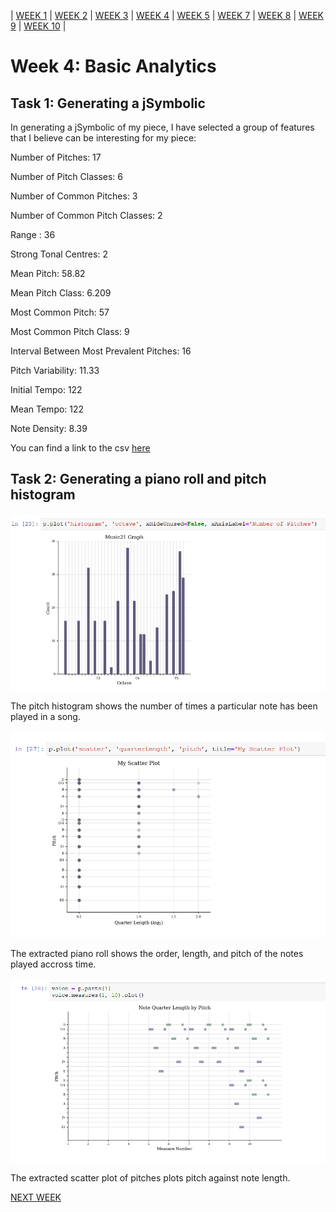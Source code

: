| [WEEK 1](README.md) | [WEEK 2](week1.md) | [WEEK 3](week3.md) | [WEEK 4](week4.md) | [WEEK 5](week5.md) | [WEEK 7](week7.md) | [WEEK 8](week8.md) | [WEEK 9](week9.md) | [WEEK 10](week10.md) |
# Week 4: Basic Analytics

## Task 1: Generating a jSymbolic

In generating a jSymbolic of my piece, I have selected a group of features that I believe can be interesting for my piece:

Number of Pitches: 17

Number of Pitch Classes: 6

Number of Common Pitches: 3

Number of Common Pitch Classes: 2

Range : 36

Strong Tonal Centres: 2

Mean Pitch: 58.82

Mean Pitch Class: 6.209

Most Common Pitch: 57

Most Common Pitch Class: 9

Interval Between Most Prevalent Pitches: 16

Pitch Variability: 11.33

Initial Tempo: 122

Mean Tempo: 122

Note Density: 8.39

You can find a link to the csv [here](featurevalues.csv)

## Task 2: Generating a piano roll and pitch histogram

![alt text](pitch_histogram.png "Pitch Histogram")

The pitch histogram shows the number of times a particular note has been played in a song. 

![alt text](scatterplot.png "Scatter Plot")

The extracted piano roll shows the order, length, and pitch of the notes played accross time.

![alt text](scatterplot_notequarterlengthbypitch.png "Note Quarter Length By Pitch")

The extracted scatter plot of pitches plots pitch against note length.

[NEXT WEEK](week5.md)

